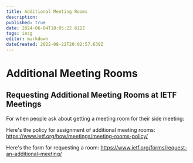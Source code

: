 ```yaml
---
title: Additional Meeting Rooms
description: 
published: true
date: 2024-06-04T18:05:22.612Z
tags: iesg
editor: markdown
dateCreated: 2022-08-22T20:02:57.638Z
---
```


# Additional Meeting Rooms

## Requesting Additional Meeting Rooms at IETF Meetings 

For when people ask about getting a meeting room for their side meeting:

Here's the policy for assignment of additional meeting rooms: https://www.ietf.org/how/meetings/meeting-rooms-policy/

Here's the form for requesting a room: https://www.ietf.org/forms/request-an-additional-meeting/
